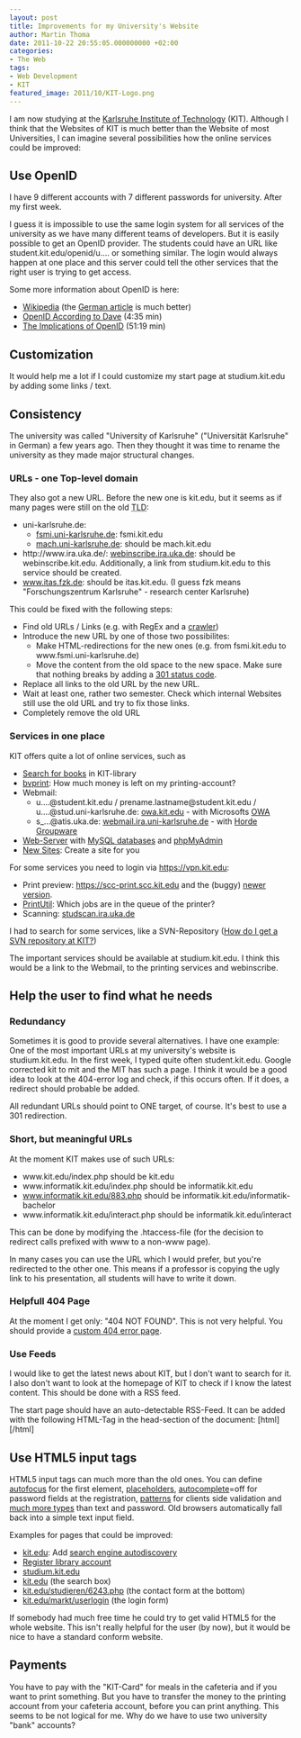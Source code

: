 ```yaml
---
layout: post
title: Improvements for my University's Website
author: Martin Thoma
date: 2011-10-22 20:55:05.000000000 +02:00
categories:
- The Web
tags:
- Web Development
- KIT
featured_image: 2011/10/KIT-Logo.png
---
```

I am now studying at the <a href="http://en.wikipedia.org/wiki/Karlsruhe_Institute_of_Technology">Karlsruhe Institute of Technology</a> (KIT). Although I think that the Websites of KIT is much better than the Website of most Universities,  I can imagine several possibilities how the online services could be improved:

<h2>Use OpenID</h2>
I have 9 different accounts with 7 different passwords for university. After my first week.

I guess it is impossible to use the same login system for all services of the university as we have many different teams of developers. But it is easily possible to get an OpenID provider. The students could have an URL like student.kit.edu/openid/u.... or something similar. The login would always happen at one place and this server could tell the other services that the right user is trying to get access. 

Some more information about OpenID is here:
<ul>
  <li><a href="http://en.wikipedia.org/wiki/OpenID">Wikipedia</a> (the <a href="http://de.wikipedia.org/wiki/OpenID">German article</a> is much better)</li>
  <li><a href="http://www.youtube.com/watch?v=xcmY8Pk-qEk">OpenID According to Dave</a> (4:35 min)</li>
  <li><a href="http://www.youtube.com/watch?v=DslTkwON1Bk">The Implications of OpenID</a> (51:19 min)</li>
</ul>

<h2>Customization</h2>
It would help me a lot if I could customize my start page at studium.kit.edu by adding some links / text.

<h2>Consistency</h2>
The university was called "University of Karlsruhe" ("Universit&auml;t Karlsruhe" in German) a few years ago. Then they thought it was time to rename the university as they made major structural changes.

<h3>URLs - one Top-level domain</h3>
They also got a new URL. Before the new one is kit.edu, but it seems as if many pages were still on the old <abbr title="top-level domain">TLD</abbr>:
<ul>
  <li>uni-karlsruhe.de:
    <ul>
  <li><a href="http://www.fsmi.uni-karlsruhe.de/">fsmi.uni-karlsruhe.de</a>: fsmi.kit.edu</li>
  <li><a href="http://www2.mach.uni-karlsruhe.de/srmach/srmach.php">mach.uni-karlsruhe.de</a>: should be mach.kit.edu</li>
    </ul>
  <li>http://www.ira.uka.de/: <a href="https://webinscribe.ira.uka.de/">webinscribe.ira.uka.de</a>: should be webinscribe.kit.edu. Additionally, a link from studium.kit.edu to this service should be created.</li>
  <li><a href="http://www.itas.fzk.de/">www.itas.fzk.de</a>: should be itas.kit.edu. (I guess fzk means "Forschungszentrum Karlsruhe" - research center Karlsruhe)</li>
</ul>

This could be fixed with the following steps:
<ul>
    <li>Find old URLs / Links (e.g. with <bbr title="Regular Expressions">RegEx</abbr> and a <a href="http://en.wikipedia.org/wiki/Web_crawler">crawler</a>)</li>
    <li>Introduce the new URL by one of those two possibilites:
        <ul>
          <li>Make HTML-redirections for the new ones (e.g. from fsmi.kit.edu to www.fsmi.uni-karlsruhe.de)</li>
          <li>Move the content from the old space to the new space. Make sure that nothing breaks by adding a <a href="http://en.wikipedia.org/wiki/List_of_HTTP_status_codes#3xx_Redirection">301 status code</a>.</li>
        </ul>
    <li>Replace all links to the old URL by the new URL.</li>
    <li>Wait at least one, rather two semester. Check which internal Websites still use the old URL and try to fix those links.</li>
    <li>Completely remove the old URL</li>
</ul>

<h3>Services in one place</h3>
KIT offers quite a lot of online services, such as
<ul>
  <li><a href="http://www.bibliothek.kit.edu/cms/index.php">Search for books</a> in KIT-library
  <li><a href="https://www.rz.uni-karlsruhe.de/cgi-bin/bvprint">bvprint</a>: How much money is left on my printing-account?</li>
  <li>Webmail:
    <ul>
      <li>u....@student.kit.edu / prename.lastname@student.kit.edu / u....@stud.uni-karlsruhe.de: <a href="https://owa.kit.edu">owa.kit.edu</a> - with Microsofts <a href="http://en.wikipedia.org/wiki/Outlook_Web_App">OWA</a></li>
      <li>s_...@atis.uka.de: <a href="https://webmail.ira.uni-karlsruhe.de/imp/login.php">webmail.ira.uni-karlsruhe.de</a> - with <a href="http://en.wikipedia.org/wiki/Horde_(software)">Horde Groupware</a></li>
    </ul>
  </li>
  <li><a href="http://www.scc.kit.edu/dienste/3203.php">Web-Server</a> with <a href="http://www.scc.kit.edu/dienste/7881.php">MySQL databases</a> and <a href="https://www.rz.uni-karlsruhe.de/phpmyadmin/?server=5">phpMyAdmin</a></li>
  <li><a href="http://www.scc.kit.edu/dienste/3203.php">New Sites</a>: Create a site for you</li>
</ul>

For some services you need to login via <a href="https://vpn.kit.edu/">https://vpn.kit.edu</a>:
<ul>
  <li>Print preview: <a href="https://scc-print.scc.kit.edu/cgi-bin/preview/index.cgi?printer=bw600dpi&user=">https://scc-print.scc.kit.edu</a> and the (buggy) <a href="https://scc-print-06.scc.kit.edu/cgi-bin/print/index.cgi">newer version</a>.</li>
  <li><a href="https://print.rz.uni-karlsruhe.de/cgi-bin/pu">PrintUtil</a>: Which jobs are in the queue of the printer?</li>
  <li>Scanning: <a href="http://studscan.ira.uka.de/">studscan.ira.uka.de</a></li>
</ul>

I had to search for some services, like a SVN-Repository (<a href="http://www.atis.uka.de/1422.php">How do I get a SVN repository at KIT?</a>)

The important services should be available at studium.kit.edu. I think this would be a link to the Webmail, to the printing services and webinscribe.

<h2>Help the user to find what he needs</h2>
<h3>Redundancy</h3>
Sometimes it is good to provide several alternatives. I have one example:
One of the most important URLs at my university's website is studium.kit.edu. In the first week, I typed quite often student.kit.edu. Google corrected kit to mit and the MIT has such a page. I think it would be a good idea to look at the 404-error log and check, if this occurs often. If it does, a redirect should probable be added.

All redundant URLs should point to ONE target, of course. It's best to use a 301 redirection.

<h3>Short, but meaningful URLs</h3>
At the moment KIT makes use of such URLs:
<ul>
  <li>www.kit.edu/index.php should be kit.edu</li>
  <li>www.informatik.kit.edu/index.php should be informatik.kit.edu</li>
  <li><a href="http://www.informatik.kit.edu/883.php">www.informatik.kit.edu/883.php</a> should be informatik.kit.edu/informatik-bachelor</li>
  <li>www.informatik.kit.edu/interact.php should be informatik.kit.edu/interact</li>
</ul>

This can be done by modifying the .htaccess-file (for the decision to redirect calls prefixed with www to a non-www page).

In many cases you can use the URL which I would prefer, but you're redirected to the other one. This means if a professor is copying the ugly link to his presentation, all students will have to write it down. 

<h3>Helpfull 404 Page</h3>
At the moment I get only: "404 NOT FOUND". This is not very helpful. You should provide a <a href="../custom-404-error-pages/" title="Custom 404 error pages">custom 404 error page</a>.

<h3>Use Feeds</h3>
I would like to get the latest news about KIT, but I don't want to search for it. I also don't want to look at the homepage of KIT to check if I know the latest content. This should be done with a RSS feed.

The start page should have an auto-detectable RSS-Feed. It can be added with the following HTML-Tag in the head-section of the document:
[html]<link rel="alternate" type="application/rss+xml" 
  title="KIT News Feed" 
  href="/rss/" />[/html]

<h2>Use HTML5 input tags</h2>
HTML5 input tags can much more than the old ones. You can define <a href="http://www.w3schools.com/html5/att_input_autofocus.asp">autofocus</a> for the first element, <a href="http://www.w3schools.com/html5/att_input_placeholder.asp">placeholders</a>, <a href="http://www.w3schools.com/html5/att_input_autocomplete.asp">autocomplete</a>=off for password fields at the registration, <a href="http://www.w3schools.com/html5/att_input_pattern.asp">patterns</a> for clients side validation and <a href="http://www.w3schools.com/html5/att_input_type.asp">much more types</a> than text and password. Old browsers automatically fall back into a simple text input field.

Examples for pages that could be improved:
<ul>
  <li><a href="http://kit.edu">kit.edu</a>: Add <a href="../search-engine-autodiscovery/" title="Search Engine Autodiscovery">search engine autodiscovery</a></li>
  <li><a href="http://i3vloan.ubka.uni-karlsruhe.de/19466917473783462330/i3v_library/ausleihe/i3v_ausleihe.cgi?opacdb=UBKA_OPAC&session=19466917473783462330&Funktion=Ersterfassung&lang=DE">Register library account</a></li>
  <li><a href="https://studium.kit.edu">studium.kit.edu</a></li>
  <li><a href="http://www.kit.edu/index.php">kit.edu</a> (the search box)</li>
  <li><a href="http://www.kit.edu/studieren/6243.php">kit.edu/studieren/6243.php</a> (the contact form at the bottom)</li>
  <li><a href="http://www.kit.edu/markt/userlogin.php">kit.edu/markt/userlogin</a> (the login form)</li>
</ul>

If somebody had much free time he could try to get valid HTML5 for the whole website. This isn't really helpful for the user (by now), but it would be nice to have a standard conform website.

<h2>Payments</h2>
You have to pay with the "KIT-Card" for meals in the cafeteria and if you want to print something. But you have to transfer the money to the printing account from your cafeteria account, before you can print anything. This seems to be not logical for me. Why do we have to use two university "bank" accounts?
